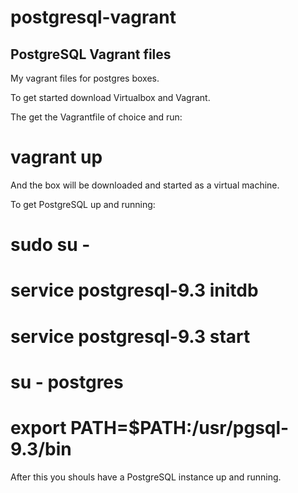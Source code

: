 postgresql-vagrant
==================

PostgreSQL Vagrant files
------------------------

My vagrant files for postgres boxes.

To get started download Virtualbox and Vagrant.

The get the Vagrantfile of choice and run:
# vagrant up
And the box will be downloaded and started as a virtual machine.

To get PostgreSQL up and running:

# sudo su -
# service postgresql-9.3 initdb
# service postgresql-9.3 start
# su - postgres
# export PATH=$PATH:/usr/pgsql-9.3/bin

After this you shouls have a PostgreSQL instance up and running.

